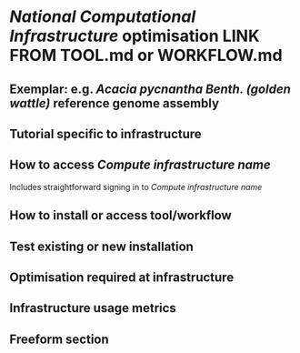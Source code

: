 # *National Computational Infrastructure* optimisation **LINK FROM TOOL.md or WORKFLOW.md**

## Exemplar: e.g. *Acacia pycnantha Benth. (golden wattle)* reference genome assembly

## Tutorial specific to infrastructure

## How to access *Compute infrastructure name* 

Includes straightforward signing in to *Compute infrastructure name*

## How to install or access tool/workflow

## Test existing or new installation

## Optimisation required at infrastructure

## Infrastructure usage metrics

## Freeform section

